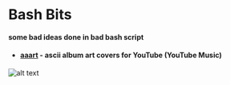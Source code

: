 # Bash Bits

#### some bad ideas done in bad bash script

* #### [aaart](https://github.com/tomfleet/bash-bits/tree/main/aaart) - ascii album art covers for YouTube (YouTube Music)

![alt text](aaart/assets/cap1.gif)
